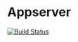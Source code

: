 # Appserver

[![Build Status](https://travis-ci.com/Algostu/Appserver.svg?token=G8pVCbCauf3DdVpT6k6s&branch=master)](https://travis-ci.com/Algostu/Appserver)
